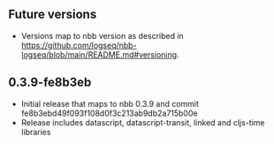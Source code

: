 ## Future versions

* Versions map to nbb version as described in
  https://github.com/logseq/nbb-logseq/blob/main/README.md#versioning.

## 0.3.9-fe8b3eb

* Initial release that maps to nbb 0.3.9 and commit fe8b3ebd49f093f108d0f3c213ab9db2a715b00e
* Release includes datascript, datascript-transit, linked and cljs-time libraries
